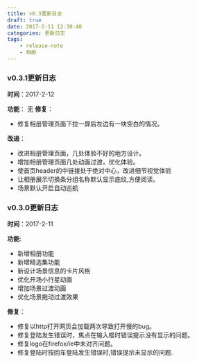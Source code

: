 ```yaml
---
title: v0.3更新日志
draft: true
date: 2017-2-11 12:30:48
categories: 更新日志
tags: 
    - release-note
    - 相册
---
```


### v0.3.1更新日志

**时间**：2017-2-12

**功能**： 无
**修复**：

* 修复相册管理页面下拉一屏后左边有一块空白的情况。

**改进**：

* 改进相册管理页面，几处体验不好的地方设计。
* 增加相册管理页面几处动画过渡，优化体验。
* 使首页header的中链接处于绝对中心，改进细节视觉体验
* 让相册展示切换条分组名称默认显示底纹,方便阅读。
* 场景默认开启自动巡航

### v0.3.0更新日志

**时间**：2017-2-11

**功能**:

* 新增相册功能
* 新增精选集功能
* 新设计场景信息的卡片风格
* 优化开场小行星动画
* 增加场景过渡动画
* 优化场景拖动过渡效果

**修复**：

* 修复以http打开网页会加载两次导致打开慢的bug。
* 修复登陆发生错误时，焦点在输入框时错误提示没有显示的问题。
* 修复logo在firefox/ie中未对齐问题。
* 修复登陆时按回车登陆发生错误时,错误提示未显示的问题.
